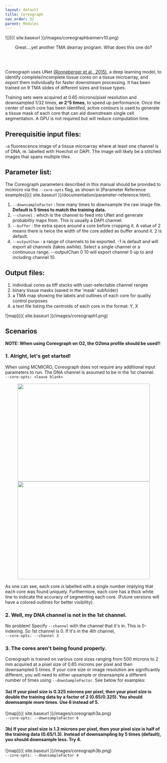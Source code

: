 ```yaml
---
layout: default
title: Coreograph
nav_order: 32
parent: Modules
---
```


![]({{ site.baseurl }}/images/coreographbannerv10.png)
<p align="center">
  Great....yet another TMA dearray program. What does this one do?
</p>
<br>
<br>

Coreograph uses UNet [(Ronneberger et al., 2015)](https://arxiv.org/abs/1505.04597), a deep learning model, to identify complete/incomplete tissue cores on a tissue microarray, and export them individually for faster downstream processing. It has been trained on 9 TMA slides of different sizes and tissue types.

Training sets were acquired at 0.65 microns/pixel resolution and downsampled 1/32 times, **or 2^5 times**, to speed up performance. Once the center of each core has been identifed, active contours is used to generate a tissue mask of each core that can aid downstream single cell segmentation. A GPU is not required but will reduce computation time.

## Prerequisitie input files:
-a fluorescence image of a tissue microarray where at least one channel is of DNA, ie. labelled with Hoechst or DAPI. The image will likely be a stitched images that spans multiple tiles. <br>

## Parameter list:
The Coreograph parameters described in this manual should be provided to mcmicro via the `--core-opts` flag, as shown in [Parameter Reference examples]({{ site.baseurl }}/documentation/parameter-reference.html). <br>
1. `--downsampleFactor` : how many times to downsample the raw image file. **Default is 5 times to match the training data.** <br>
2. `--channel` : which is the channel to feed into UNet and generate probabiltiy maps from. This is usually a DAPI channel. <br>
3. `--buffer` : the extra space around a core before cropping it. A value of 2 means there is twice the width of the core added as buffer around it. 2 is default. <br>
4. `--outputChan` : a range of channels to be exported. -1 is default and will export all channels (takes awhile). Select a single channel or a continuous range. --outputChan 0 10 will export channel 0 up to and including channel 10. <br>

## Output files:
1. individual cores as tiff stacks with user-selectable channel ranges
2. binary tissue masks (saved in the 'mask' subfolder)
3. a TMA map showing the labels and outlines of each core for quality control purposes<br>
4. a text file listing the centroids of each core in the format: Y, X

![map]({{ site.baseurl }}/images/coreograph1.png)<br>

## Scenarios
**NOTE: When using Coreograph on O2, the O2tma profile should be used!!**<br>
### **1. Alright, let's get started!**
When using MCMICRO, Coreograph does not require any additional input parameters to run. The DNA channel is assumed to be in the 1st channel.<br>
`--core-opts: <leave blank>`<br>
<p align="center">
<img src="{{ site.baseurl }}/images/coreograph-raw.jpg" width="425" height="315" /> <img src="{{ site.baseurl }}/images/coreograph-probmap.jpg" width="425" height="315" />
</p>
As one can see, each core is labelled with a single number implying that each core was found uniquely. Furthermore, each core has a thick white line to indicate the accuracy of segmenting each core. (Future versions will have a colored outlines for better visibility).

### **2. Well, my DNA channel is not in the 1st channel.**
No problem! Specify `--channel` with the channel that it's in. This is 0-indexing. So 1st channel is 0. If it's in the 4th channel,<br>
`--core-opts: --channel 3`

### **3. The cores aren't being found properly.**
Coreograph is trained on various core sizes ranging from 500 microns to 2 mm acquired at a pixel size of 0.65 microns per pixel and then downsampled 5 times. If your core size or image resolution are significantly different, you will need to either upsample or downsample a different number of times using `--downSampleFactor`. See below for examples:

#### 3a) If your pixel size is 0.325 microns per pixel, then your pixel size is double the training data by a factor of 2 (0.65/0.325). You should downsample more times. Use 6 instead of 5. <br>
![map]({{ site.baseurl }}/images/coreograph3a.png)<br>
`--core-opts: --downsampleFactor 6`<br>


#### 3b) If your pixel size is 1.3 microns per pixel, then your pixel size is half of the training data (0.65/1.3). Instead of downsampling by 5 times (default), you should downsample less. Try 4.
![map]({{ site.baseurl }}/images/coreograph3b.png)<br>
`--core-opts: --downsampleFactor 4`<br>




